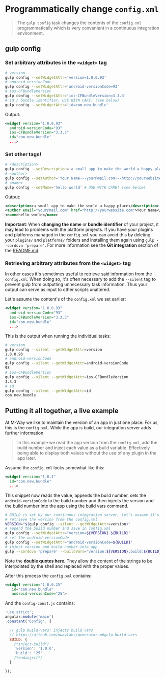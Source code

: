 # Programmatically change `config.xml`

> The `gulp config` task changes the contents of the `config.xml` programmatically which is very convenient in a continuous integration environment.

## gulp config

### Set arbitrary attributes in the `<widget>` tag

```sh
# version
gulp config --setWidgetAttr='version=1.0.0.93'
# android-versionCode
gulp config --setWidgetAttr='android-versionCode=93'
# ios-CFBundleVersion
gulp config --setWidgetAttr='ios-CFBundleVersion=3.3.3'
# id / bundle identifier, USE WITH CARE! (see below)
gulp config --setWidgetAttr='id=com.new.bundle'
```

Output:

```xml
<widget version="1.0.0.93"
  android-versionCode="93"
  ios-CFBundleVersion="3.3.3"
  id="com.new.bundle"
  ...>
```
### Set other tags!

```sh
# <description>
gulp config --setDescription='a small app to make the world a happy place'
# <author>
gulp config --setAuthor='Your Name---your@mail.com---http://yourwebsite.com'
# <name>
gulp config --setName='hello world' # USE WITH CARE! (see below)
```

Output:

```xml
<description>a small app to make the world a happy place</description>
<author email="your@mail.com" href="http://yourwebsite.com">Your Name</author>
<name>hello world</name>
```
**Important**: When **changing the name** or **bundle identifier** of your project, it may lead to problems with the platform projects. If you have your plugins and platforms managed in the `config.xml` you can avoid this by deleting your `plugins/` and `platforms/` folders and installing them again using `gulp --cordova 'prepare'`. For more information see the **Git integration** section of the [README.md](../../README.md).

### Retrieving arbitrary attributes from the `<widget>` tag
In other cases it's sometimes useful to retrieve said information from the `config.xml`. When doing so, it's often necessary to add the `--silent` tag to prevent gulp from outputting unnecessary task information. Thus your output can serve as input to other scripts unaltered.

Let's assume the content's of the `config.xml` we set earlier:
```xml
<widget version="1.0.0.93"
  android-versionCode="93"
  ios-CFBundleVersion="3.3.3"
  id="com.new.bundle"
  ...>
```

This is the output when running the individual tasks:
```sh
# version
gulp config --silent --getWidgetAttr=version
1.0.0.93
# android-versionCode
gulp config --silent --getWidgetAttr=android-versionCode
93
# ios-CFBundleVersion
gulp config --silent --getWidgetAttr=ios-CFBundleVersion
3.3.3
# id
gulp config --silent --getWidgetAttr=id
com.new.bundle
```

## Putting it all together, a live example
At M-Way we like to maintain the version of an app in just one place. For us, this is the `config.xml`. While the app is build, our integration server adds further information.

> In this example we read the app version from the `config.xml`, add the build number and inject each value as a build variable. Effectively being able to display both values without the use of any plugin in the app later.

Assume the `config.xml` looks somewhat like this:
```xml
<widget version="1.0.1"
  id="com.new.bundle"
  ...>
```

This snippet now reads the value, appends the build number, sets the `android-versionCode` to the build number and then injects the version and the build number into the app using the build vars command.

```sh
# BUILD is set by our continuous integration server, let's assume it's 25
# retrieve the version from the config.xml
VERSION="$(gulp config --silent --getWidgetAttr=version)"
# append the build number and save in config.xml
gulp config --setWidgetAttr="version=${VERSION}.${BUILD}"
# set the android-versionCode
gulp config --setWidgetAttr="android-versionCode=${BUILD}"
# inject version and build number into app
gulp --cordova 'prepare' --buildVars="version:${VERSION},build:${BUILD}"
```

Note the **double quotes here**. They allow the content of the strings to be interpolated by the shell and replaced with the proper values.

After this process the `config.xml` contains:
```xml
<widget version="1.0.0.25"
   id="com.new.bundle"
   android-versionCode="25">
```

And the `config-const.js` contains:
```js
'use strict';
angular.module('main')
.constant('Config', {

  // gulp build-vars: injects build vars
  // https://github.com/mwaylabs/generator-m#gulp-build-vars
  BUILD: {
    /*inject-build*/
    'version': '1.0.0',
    'build': '25'
    /*endinject*/
  }

});
```

